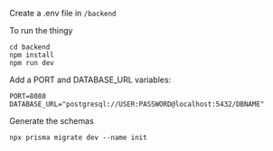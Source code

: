 Create a .env file in `/backend`

To run the thingy
```
cd backend
npm install
npm run dev
```

Add a PORT and DATABASE_URL variables:
```
PORT=8080
DATABASE_URL="postgresql://USER:PASSWORD@localhost:5432/DBNAME"
```

Generate the schemas
```
npx prisma migrate dev --name init
```
